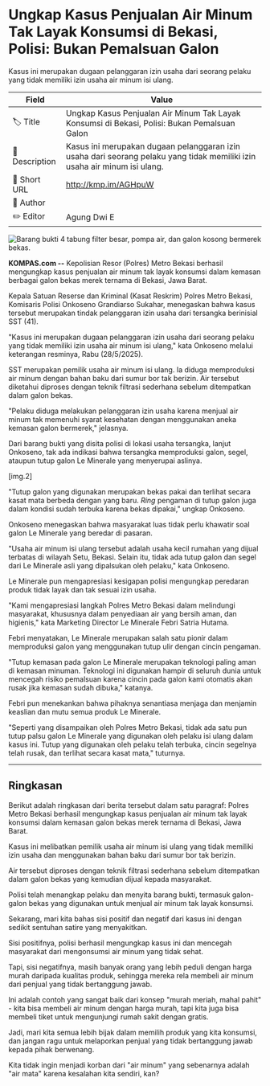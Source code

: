 # Ungkap Kasus Penjualan Air Minum Tak Layak Konsumsi di Bekasi, Polisi: Bukan Pemalsuan Galon

Kasus ini merupakan dugaan pelanggaran izin usaha dari seorang pelaku yang tidak memiliki izin usaha air minum isi ulang.

| Field         | Value                                                       |
|---------------|-------------------------------------------------------------|
| 🏷️ Title       | Ungkap Kasus Penjualan Air Minum Tak Layak Konsumsi di Bekasi, Polisi: Bukan Pemalsuan Galon |
| 📝 Description | Kasus ini merupakan dugaan pelanggaran izin usaha dari seorang pelaku yang tidak memiliki izin usaha air minum isi ulang. |
| 🔗 Short URL   | http://kmp.im/AGHpuW |
| 👤 Author      |  |
| ✏️ Editor      | Agung Dwi E |

![Barang bukti 4 tabung filter besar, pompa air, dan galon kosong bermerek bekas.](https://asset.kompas.com/crops/ErtXh_QHGNyaw7O43yVZqOKtPqk=/47x0:1117x713/750x500/data/photo/2025/05/30/6839ae8e7f757.jpg)

**KOMPAS.com --** Kepolisian Resor (Polres) Metro Bekasi berhasil mengungkap kasus penjualan air minum tak layak konsumsi dalam kemasan berbagai galon bekas merek ternama di Bekasi, Jawa Barat.

Kepala Satuan Reserse dan Kriminal (Kasat Reskrim) Polres Metro Bekasi, Komisaris Polisi Onkoseno Grandiarso Sukahar, menegaskan bahwa kasus tersebut merupakan tindak pelanggaran izin usaha dari tersangka berinisial SST (41).

"Kasus ini merupakan dugaan pelanggaran izin usaha dari seorang pelaku yang tidak memiliki izin usaha air minum isi ulang," kata Onkoseno melalui keterangan resminya, Rabu (28/5/2025).

SST merupakan pemilik usaha air minum isi ulang. Ia diduga memproduksi air minum dengan bahan baku dari sumur bor tak berizin. Air tersebut diketahui diproses dengan teknik filtrasi sederhana sebelum ditempatkan dalam galon bekas.

"Pelaku diduga melakukan pelanggaran izin usaha karena menjual air minum tak memenuhi syarat kesehatan dengan menggunakan aneka kemasan galon bermerek," jelasnya.

Dari barang bukti yang disita polisi di lokasi usaha tersangka, lanjut Onkoseno, tak ada indikasi bahwa tersangka memproduksi galon, segel, ataupun tutup galon Le Minerale yang menyerupai aslinya.

\[img.2\]

"Tutup galon yang digunakan merupakan bekas pakai dan terlihat secara kasat mata berbeda dengan yang baru. *Ring* pengaman di tutup galon juga dalam kondisi sudah terbuka karena bekas dipakai," ungkap Onkoseno.

Onkoseno menegaskan bahwa masyarakat luas tidak perlu khawatir soal galon Le Minerale yang beredar di pasaran.

"Usaha air minum isi ulang tersebut adalah usaha kecil rumahan yang dijual terbatas di wilayah Setu, Bekasi. Selain itu, tidak ada tutup galon dan segel dari Le Minerale asli yang dipalsukan oleh pelaku," kata Onkoseno.

Le Minerale pun mengapresiasi kesigapan polisi mengungkap peredaran produk tidak layak dan tak sesuai izin usaha.

"Kami mengapresiasi langkah Polres Metro Bekasi dalam melindungi masyarakat, khususnya dalam penyediaan air yang bersih aman, dan higienis," kata Marketing Director Le Minerale Febri Satria Hutama.

Febri menyatakan, Le Minerale merupakan salah satu pionir dalam memproduksi galon yang menggunakan tutup ulir dengan cincin pengaman.

"Tutup kemasan pada galon Le Minerale merupakan teknologi paling aman di kemasan minuman. Teknologi ini digunakan hampir di seluruh dunia untuk mencegah risiko pemalsuan karena cincin pada galon kami otomatis akan rusak jika kemasan sudah dibuka," katanya.

Febri pun menekankan bahwa pihaknya senantiasa menjaga dan menjamin keaslian dan mutu semua produk Le Minerale.

"Seperti yang disampaikan oleh Polres Metro Bekasi, tidak ada satu pun tutup palsu galon Le Minerale yang digunakan oleh pelaku isi ulang dalam kasus ini. Tutup yang digunakan oleh pelaku telah terbuka, cincin segelnya telah rusak, dan terlihat secara kasat mata," tuturnya.

---
## Ringkasan

Berikut adalah ringkasan dari berita tersebut dalam satu paragraf: Polres Metro Bekasi berhasil mengungkap kasus penjualan air minum tak layak konsumsi dalam kemasan galon bekas merek ternama di Bekasi, Jawa Barat.

 Kasus ini melibatkan pemilik usaha air minum isi ulang yang tidak memiliki izin usaha dan menggunakan bahan baku dari sumur bor tak berizin.

 Air tersebut diproses dengan teknik filtrasi sederhana sebelum ditempatkan dalam galon bekas yang kemudian dijual kepada masyarakat.

 Polisi telah menangkap pelaku dan menyita barang bukti, termasuk galon-galon bekas yang digunakan untuk menjual air minum tak layak konsumsi.



Sekarang, mari kita bahas sisi positif dan negatif dari kasus ini dengan sedikit sentuhan satire yang menyakitkan.

 Sisi positifnya, polisi berhasil mengungkap kasus ini dan mencegah masyarakat dari mengonsumsi air minum yang tidak sehat.

 Tapi, sisi negatifnya, masih banyak orang yang lebih peduli dengan harga murah daripada kualitas produk, sehingga mereka rela membeli air minum dari penjual yang tidak bertanggung jawab.

 Ini adalah contoh yang sangat baik dari konsep "murah meriah, mahal pahit" - kita bisa membeli air minum dengan harga murah, tapi kita juga bisa membeli tiket untuk mengunjungi rumah sakit dengan gratis.

 Jadi, mari kita semua lebih bijak dalam memilih produk yang kita konsumsi, dan jangan ragu untuk melaporkan penjual yang tidak bertanggung jawab kepada pihak berwenang.

 Kita tidak ingin menjadi korban dari "air minum" yang sebenarnya adalah "air mata" karena kesalahan kita sendiri, kan?

